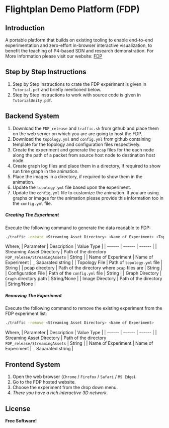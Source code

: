 # Flightplan Demo Platform (FDP)
## Introduction
A portable platform that builds on existing tooling to enable end-to-end experimentation and zero-effort in-browser interactive visualization, to benefit the teaching of P4-based SDN and research demonstration.
For More Information please visit our website: [FDP](https://flightplan.cis.upenn.edu/)

## Step by Step Instructions
1. Step by Step instructions to crate the FDP experiment is given in `Tutorial.pdf` and briefly mentioned below.
2. Step by Step instructions to work with source code is given in `TutorialUnity.pdf`.

## Backend System
1. Download the `FDP_release` and `traffic.sh` from github and place them on the web server on which you are are going to host the FDP.
2. Download the `topology.yml` and `config.yml` from github containing template for the topology and configuration files respectively.
3. Create the experiment and generate the `pcap` files for the each node along the path of a packet from source host node to destination host node.
4. Create graph log files and place them in a directory, if required to show run time graph in the animation.
5. Place the images in a directory, if required to show them in the animation.
6. Update the `topology.yml` file based upon the experiment.
7. Update the `config.yml` file to customize the animation. If you are using graphs or images for the animation please provide this information too in the `config.yml` file.

##### _Creating The Experiment_
Execute the following command to generate the data readable to FDP:
```sh
./traffic -create <Streaming Asset Directory> <Name of Experiment> <Topology File> <pcap directory> <Configuration File> <Graph Directory> <Image Directory>
```
Where,
| Parameter | Description | Value Type |
| ------ | ------ | ------ |
| Streaming Asset Directory | Path of the directory `FDP_release/StreamingAssets` | String |
| Name of Experiment | Name of Experiment | `_` Saparated string  |
| Topology File | Path of `topology.yml` file | String |
| pcap directory | Path of the directory where `pcap` files are | String |
| Configuration File | Path of the `config.yml` file | String |
| Graph Directory | `Graph` directory path  | String/None |
| Image Directory | Path of the directory | String/None |

##### _Removing The Experiment_
Execute the following command to remove the existing experiment from the FDP experiment list:
```sh
./traffic -remove <Streaming Asset Directory> <Name of Experiment>
```
Where,
| Parameter | Description | Value Type |
| ------ | ------ | ------ |
| Streaming Asset Directory | Path of the directory `FDP_release/StreamingAssets` | String |
| Name of Experiment | Name of Experiment | `_` Saparated string  |

## Frontend System
1. Open the web browser (`Chrome` / `Firefox` / `Safari` / `MS Edge`).
2. Go to the FDP hosted website.
3. Choose the experiment from the drop down menu.
4. _There you have a rich interactive 3D network._

## License
**Free Software!**